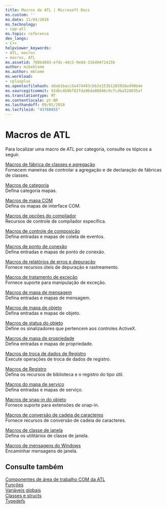 ```yaml
---
title: Macros de ATL | Microsoft Docs
ms.custom: ''
ms.date: 11/04/2016
ms.technology:
- cpp-atl
ms.topic: reference
dev_langs:
- C++
helpviewer_keywords:
- ATL, macros
- macros, ATL
ms.assetid: 788bd803-e7dc-4dc5-9e8d-31649471415b
author: mikeblome
ms.author: mblome
ms.workload:
- cplusplus
ms.openlocfilehash: ddab1bacc5e474493cbb2e153b1203926ed90b4e
ms.sourcegitcommit: 92dbc4b9bf82fda96da80846c9cfcdba524035af
ms.translationtype: MT
ms.contentlocale: pt-BR
ms.lasthandoff: 09/05/2018
ms.locfileid: "43760855"
---
```

# <a name="atl-macros"></a>Macros de ATL

Para localizar uma macro de ATL por categoria, consulte os tópicos a seguir.

[Macros de fábrica de classes e agregação](../../atl/reference/aggregation-and-class-factory-macros.md)  
Fornecem maneiras de controlar a agregação e de declaração de fábricas de classes.

[Macros de categoria](../../atl/reference/category-macros.md)  
Defina categoria mapas.

[Macros de mapa COM](../../atl/reference/com-map-macros.md)  
Defina os mapas de interface COM.

[Macros de opções do compilador](../../atl/reference/compiler-options-macros.md)  
Recursos de controle de compilador específica.

[Macros de controle de composição](../../atl/reference/composite-control-macros.md)  
Defina entradas e mapas de coleta de eventos.

[Macros de ponto de conexão](../../atl/reference/connection-point-macros.md)  
Defina entradas e mapas de ponto de conexão.

[Macros de relatórios de erros e depuração](../../atl/reference/debugging-and-error-reporting-macros.md)  
Fornece recursos úteis de depuração e rastreamento.

[Macros de tratamento de exceção](../../atl/reference/exception-handling-macros.md)  
Fornece suporte para manipulação de exceção.

[Macros de mapa de mensagem](../../atl/reference/message-map-macros-atl.md)  
Defina entradas e mapas de mensagem.

[Macros de mapa de objeto](../../atl/reference/object-map-macros.md)  
Defina entradas e mapas de objeto.

[Macros de status do objeto](../../atl/reference/object-status-macros.md)  
Define os sinalizadores que pertencem aos controles ActiveX.

[Macros de mapa de propriedade](../../atl/reference/property-map-macros.md)  
Defina entradas e mapas de propriedade.

[Macros de troca de dados de Registro](../../atl/reference/registry-data-exchange-macros.md)  
Execute operações de troca de dados de registro.

[Macros de Registro](../../atl/reference/registry-macros.md)  
Defina os recursos de biblioteca e o registro do tipo útil.

[Macros do mapa de serviço](../../atl/reference/service-map-macros.md)  
Defina entradas e mapas de serviço.

[Macros de snap-in do objeto](../../atl/reference/snap-in-object-macros.md)  
Fornece suporte para extensões de snap-in.

[Macros de conversão de cadeia de caracteres](string-conversion-macros.md)  
Fornece recursos de conversão de cadeia de caracteres.

[Macros de classe de janela](../../atl/reference/window-class-macros.md)  
Defina os utilitários de classe de janela.

[Macros de mensagens do Windows](../../atl/reference/windows-messages-macros.md)  
Encaminhar mensagens de janela.

## <a name="see-also"></a>Consulte também

[Componentes de área de trabalho COM da ATL](../../atl/atl-com-desktop-components.md)   
[Funções](../../atl/reference/atl-functions.md)   
[Variáveis globais](../../atl/reference/atl-global-variables.md)   
[Classes e structs](../../atl/reference/atl-classes.md)  
[Typedefs](../../atl/reference/atl-typedefs.md)   

